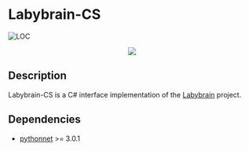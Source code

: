 # Labybrain-CS
![LOC](https://img.shields.io/tokei/lines/github/Kseen715/labybrain-cs)
<p align="center">
  <img src="https://raw.githubusercontent.com/Kseen715/imgs/main/favicon.ico" />
</p>

## Description
Labybrain-CS is a C# interface implementation of the [Labybrain](https://github.com/Kseen715/labybrain) project.

## Dependencies
- [pythonnet](https://github.com/pythonnet/pythonnet) >= 3.0.1
